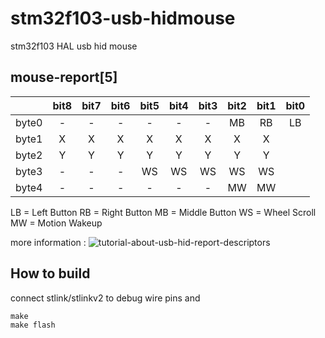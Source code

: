 # stm32f103-usb-hidmouse
stm32f103 HAL usb hid mouse

## mouse-report[5]

|        | bit8 | bit7 | bit6 | bit5 | bit4 | bit3 | bit2 | bit1 | bit0 |
| :----: | :--: | :--: | :--: | :--: | :--: | :--: | :--: | :--: | :--: |
| byte0  | - | - | - | - | - | - | MB | RB | LB |
| byte1  | X | X | X | X | X | X | X | X |
| byte2  | Y | Y | Y | Y | Y | Y | Y | Y |
| byte3  | - | - | - | WS | WS | WS | WS | WS |
| byte4  | - | - | - | - | - | - | MW | MW |

LB = Left   Button
RB = Right  Button
MB = Middle Button
WS = Wheel Scroll
MW = Motion Wakeup


more information : ![tutorial-about-usb-hid-report-descriptors](https://eleccelerator.com/tutorial-about-usb-hid-report-descriptors/)

## How to build
connect stlink/stlinkv2 to debug wire pins and
```
make
make flash
```